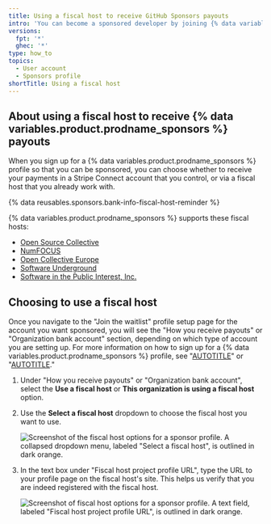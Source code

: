 ```yaml
---
title: Using a fiscal host to receive GitHub Sponsors payouts
intro: 'You can become a sponsored developer by joining {% data variables.product.prodname_sponsors %} and choosing a fiscal host for your payouts to come through.'
versions:
  fpt: '*'
  ghec: '*'
type: how_to
topics:
  - User account
  - Sponsors profile
shortTitle: Using a fiscal host
---
```


## About using a fiscal host to receive {% data variables.product.prodname_sponsors %} payouts

When you sign up for a {% data variables.product.prodname_sponsors %} profile so that you can be sponsored, you can choose whether to receive your payments in a Stripe Connect account that you control, or via a fiscal host that you already work with.

{% data reusables.sponsors.bank-info-fiscal-host-reminder %}

{% data variables.product.prodname_sponsors %} supports these fiscal hosts:

- [Open Source Collective](https://opencollective.com/opensource)
- [NumFOCUS](https://www.numfocus.org/)
- [Open Collective Europe](https://opencollective.com/europe)
- [Software Underground](https://softwareunderground.org/)
- [Software in the Public Interest, Inc.](https://spi-inc.org/)

## Choosing to use a fiscal host

Once you navigate to the "Join the waitlist" profile setup page for the account you want sponsored, you will see the "How you receive payouts" or "Organization bank account" section, depending on which type of account you are setting up. For more information on how to sign up for a {% data variables.product.prodname_sponsors %} profile, see "[AUTOTITLE](/sponsors/receiving-sponsorships-through-github-sponsors/setting-up-github-sponsors-for-your-personal-account)" or "[AUTOTITLE](/sponsors/receiving-sponsorships-through-github-sponsors/setting-up-github-sponsors-for-your-organization)."

1. Under "How you receive payouts" or "Organization bank account", select the **Use a fiscal host** or **This organization is using a fiscal host** option.
1. Use the **Select a fiscal host** dropdown to choose the fiscal host you want to use.

   ![Screenshot of the fiscal host options for a sponsor profile. A collapsed dropdown menu, labeled "Select a fiscal host", is outlined in dark orange.](/assets/images/help/sponsors/choose-fiscal-host-dropdown.png)

1. In the text box under "Fiscal host project profile URL", type the URL to your profile page on the fiscal host's site. This helps us verify that you are indeed registered with the fiscal host.

   ![Screenshot of fiscal host options for a sponsor profile. A text field, labeled "Fiscal host project profile URL", is outlined in dark orange.](/assets/images/help/sponsors/fiscal-host-profile-url-field.png)
